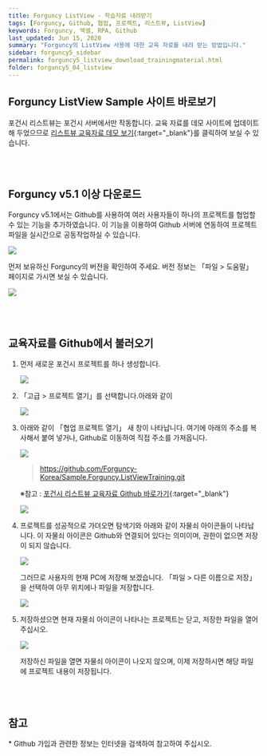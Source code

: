 ```yaml
---
title: Forguncy ListView - 학습자료 내려받기
tags: [Forguncy, Github, 협업, 프로젝트, 리스트뷰, ListView]
keywords: Forguncy, 엑셀, RPA, Github
last_updated: Jun 15, 2020
summary: "Forguncy의 ListView 사용에 대한 교육 자료를 내려 받는 방법입니다."
sidebar: forguncy5_sidebar
permalink: forguncy5_listview_download_trainingmaterial.html
folder: forguncy5_04_listview
---
```


<h2>Forguncy ListView Sample 사이트 바로보기 </h2>

  포건시 리스트뷰는 포건시 서버에서만 작동합니다. 교육 자료를 데모 사이트에 업데이트 해 두었으므로 [리스트뷰 교육자료 데모 보기](https://forguncy.co.kr/sample.forguncy.listviewtraining){:target="_blank"}를 클릭하여 보실 수 있습니다.

<br /><br />


<h2>Forguncy v5.1 이상 다운로드</h2>

  Forguncy v5.1에서는 Github를 사용하여 여러 사용자들이 하나의 프로젝트를 협업할 수 있는 기능을 추가하였습니다. 이 기능을 이용하여 Github 서버에 연동하여 프로젝트 파일을 실시간으로 공동작업하실 수 있습니다.

  ![]({{site.url}}/images/forguncy5/forguncy-collaboration-01.png)


  먼저 보유하신 Forguncy의 버전을 확인하여 주세요. 버전 정보는 「파일 > 도움말」 페이지로 가시면 보실 수 있습니다.

  ![]({{site.url}}/images/forguncy5/checking-forguncy-version.png)

<br /><br />

<h2>교육자료를 Github에서 불러오기</h2>

1. 먼저 새로운 포건시 프로젝트를 하나 생성합니다.

    ![]({{site.url}}/images/forguncy5/forguncy-collaboration-02.png)

2. 「고급 > 프로젝트 열기」를 선택합니다.아래와 같이 

    ![]({{site.url}}/images/forguncy5/forguncy-collaboration-03.png)

3. 아래와 같이 「협업 프로젝트 열기」 새 창이 나타납니다. 여기에 아래의 주소를 복사해서 붙여 넣거나, Github로 이동하여 직접 주소를 가져옵니다.

    ![]({{site.url}}/images/forguncy5/forguncy-collaboration-05.png)

    > https://github.com/Forguncy-Korea/Sample.Forguncy.ListViewTraining.git

    ※참고 : [포건시 리스트뷰 교육자료 Github 바로가기](https://github.com/Forguncy-Korea/Sample.Forguncy.ListViewTraining.git){:target="_blank"}

    ![]({{site.url}}/images/forguncy5/forguncy-collaboration-04.png)

4. 프로젝트를 성공적으로 가뎌오면 탐색기와 아래와 같이 자물쇠 아이콘들이 나타납니다. 이 자물쇠 아이콘은 Github와 연결되어 있다는 의미이며, 권한이 없으면 저장이 되지 않습니다. 

    ![]({{site.url}}/images/forguncy5/forguncy-collaboration-06.png)

    그러므로 사용자의 현재 PC에 저장해 보겠습니다. 「파일 > 다른 이름으로 저장」을 선택하여 아무 위치에나 파일을 저장합니다.

    ![]({{site.url}}/images/forguncy5/forguncy-collaboration-07.png)

5. 저장하셨으면 현재 자물쇠 아이콘이 나타나는 프로젝트는 닫고, 저장한 파일을 열어 주십시오.

    ![]({{site.url}}/images/forguncy5/forguncy-collaboration-08.png)

    저장하신 파일을 열면 자물쇠 아이콘이 나오지 않으며, 이제 저장하시면 해당 파일에 프로젝트 내용이 저장됩니다.


<br /><br />

<h2>참고</h2>
* Github 가입과 관련한 정보는 인터넷을 검색하여 참고하여 주십시오.

<br /><br />